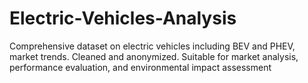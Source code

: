 # Electric-Vehicles-Analysis
Comprehensive dataset on electric vehicles including BEV and PHEV, market trends. Cleaned and anonymized. Suitable for market analysis, performance evaluation, and environmental impact assessment
